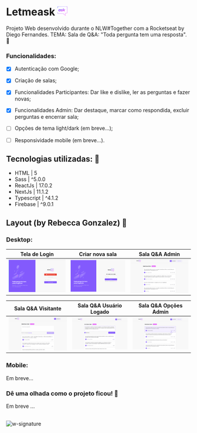 # Letmeask <img src='https://github.com/jfernandesdev/letmeask/blob/07ed2d4f2ecea8a772db83fa4d10df7fe5f85904/public/favicon.png' width='27px' />
Projeto Web desenvolvido durante o NLW#Together com a Rocketseat by Diego Fernandes. TEMA: Sala de Q&A: "Toda pergunta tem uma resposta". 💬

### Funcionalidades:

- [x] Autenticação com Google;
- [x] Criação de salas;
- [x] Funcionalidades Participantes: Dar like e dislike, ler as perguntas e fazer novas; 
- [x] Funcionalidades Admin: Dar destaque, marcar como respondida, excluir perguntas e encerrar sala;
- [ ] Opções de tema light/dark (em breve...);
- [ ] Responsividade mobile (em breve...).


## Tecnologias utilizadas: 🚀

- HTML | 5
- Sass | ^5.0.0
- ReactJs | 17.0.2
- NextJs | 11.1.2
- Typescript | ^4.1.2
- Firebase | ^9.0.1


## Layout (by Rebecca Gonzalez) 🤩

### Desktop:


Tela de Login              |  Criar nova sala           | Sala Q&A Admin
:-------------------------:|:-------------------------: |:-------------------------:
![](https://github.com/jfernandesdev/letmeask/blob/07ed2d4f2ecea8a772db83fa4d10df7fe5f85904/public/layout/tela-login.png) | ![](https://github.com/jfernandesdev/letmeask/blob/07ed2d4f2ecea8a772db83fa4d10df7fe5f85904/public/layout/criar-nova-sala.png) | ![](https://github.com/jfernandesdev/letmeask/blob/07ed2d4f2ecea8a772db83fa4d10df7fe5f85904/public/layout/sala-de-perguntas-admin.png) 

Sala Q&A Visitante         |  Sala Q&A Usuário Logado   | Sala Q&A Opções Admin
:-------------------------:|:-------------------------: |:-------------------------:
![](https://github.com/jfernandesdev/letmeask/blob/07ed2d4f2ecea8a772db83fa4d10df7fe5f85904/public/layout/sala-de-perguntas-visitante.png)  | ![](https://github.com/jfernandesdev/letmeask/blob/07ed2d4f2ecea8a772db83fa4d10df7fe5f85904/public/layout/sala-de-perguntas-user-logado.png) | ![](https://github.com/jfernandesdev/letmeask/blob/07ed2d4f2ecea8a772db83fa4d10df7fe5f85904/public/layout/pergunta-em-destaque.png) 

### Mobile:

Em breve...

### Dê uma olhada como o projeto ficou! 👀

Em breve ...

<br>

<img src="https://i.ibb.co/n1SbQZw/w-signature.png" alt="w-signature" border="0" width='300px' />
